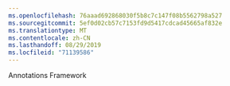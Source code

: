 ```yaml
---
ms.openlocfilehash: 76aaad692868030f5b8c7c147f08b5562798a527
ms.sourcegitcommit: 5ef0d02cb57c7153fd9d5417cdcad45665af832e
ms.translationtype: MT
ms.contentlocale: zh-CN
ms.lasthandoff: 08/29/2019
ms.locfileid: "71139586"
---
```

Annotations Framework